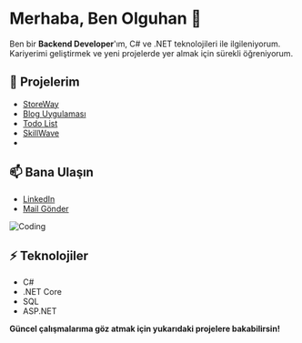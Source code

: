 
# Merhaba, Ben Olguhan 👋

Ben bir **Backend Developer**'ım, C# ve .NET teknolojileri ile ilgileniyorum. Kariyerimi geliştirmek ve yeni projelerde yer almak için sürekli öğreniyorum.

## 🚀 Projelerim
- [StoreWay](https://github.com/olguhanhunerli/StoreWay)
- [Blog Uygulaması](https://github.com/olguhanhunerli/BlogApi)
- [Todo List](https://github.com/olguhanhunerli/TodoList)
- [SkillWave]((https://github.com/olguhanhunerli/SkillWave))
- 

## 📫 Bana Ulaşın
- [LinkedIn]((https://www.linkedin.com/in/olguhan-hünerli/))
- [Mail Gönder](mailto:olguhanhunerli@gmail.com)

![Coding](https://media.giphy.com/media/L8K62iTDkzGX6/giphy.gif)

## ⚡ Teknolojiler
- C#
- .NET Core
- SQL
- ASP.NET

**Güncel çalışmalarıma göz atmak için yukarıdaki projelere bakabilirsin!**
